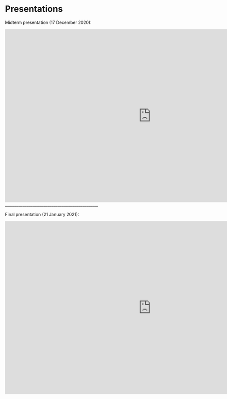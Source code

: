 # Presentations

Midterm presentation (17 December 2020):

<iframe src="https://docs.google.com/presentation/d/e/2PACX-1vSKg7ejmrtMZ1JwG-IbxGGojA29ExRD0tAgT9_maN03zj89_gBKNIHsLWxOGQeYYf1Cl8v1adJEITSb/embed?start=false&loop=false&delayms=5000" frameborder="0" width="960" height="569" allowfullscreen="true" mozallowfullscreen="true" webkitallowfullscreen="true"></iframe>
________________________________________________

Final presentation (21 January 2021):

<iframe src="https://docs.google.com/presentation/d/e/2PACX-1vT5HV-myIhyGUXobL2ebfXeXVbKqsFfx2wQ3O7T02AV9g5y-emXNAJI9jWHlKJWPK3ATZO2D8mDuS7w/embed?start=false&loop=false&delayms=3000" frameborder="0" width="960" height="569" allowfullscreen="true" mozallowfullscreen="true" webkitallowfullscreen="true"></iframe>